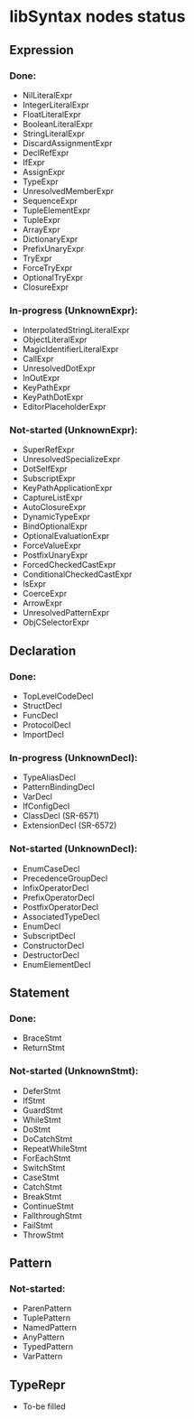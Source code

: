 # libSyntax nodes status

## Expression

### Done:
  * NilLiteralExpr
  * IntegerLiteralExpr
  * FloatLiteralExpr
  * BooleanLiteralExpr
  * StringLiteralExpr
  * DiscardAssignmentExpr
  * DeclRefExpr
  * IfExpr
  * AssignExpr
  * TypeExpr
  * UnresolvedMemberExpr
  * SequenceExpr
  * TupleElementExpr
  * TupleExpr
  * ArrayExpr
  * DictionaryExpr
  * PrefixUnaryExpr
  * TryExpr
  * ForceTryExpr
  * OptionalTryExpr
  * ClosureExpr

### In-progress (UnknownExpr):
  * InterpolatedStringLiteralExpr
  * ObjectLiteralExpr
  * MagicIdentifierLiteralExpr
  * CallExpr
  * UnresolvedDotExpr
  * InOutExpr
  * KeyPathExpr
  * KeyPathDotExpr
  * EditorPlaceholderExpr

### Not-started (UnknownExpr):
  * SuperRefExpr
  * UnresolvedSpecializeExpr
  * DotSelfExpr
  * SubscriptExpr
  * KeyPathApplicationExpr
  * CaptureListExpr
  * AutoClosureExpr
  * DynamicTypeExpr
  * BindOptionalExpr
  * OptionalEvaluationExpr
  * ForceValueExpr
  * PostfixUnaryExpr
  * ForcedCheckedCastExpr
  * ConditionalCheckedCastExpr
  * IsExpr
  * CoerceExpr
  * ArrowExpr
  * UnresolvedPatternExpr
  * ObjCSelectorExpr

## Declaration

### Done:
  * TopLevelCodeDecl
  * StructDecl
  * FuncDecl
  * ProtocolDecl
  * ImportDecl

### In-progress (UnknownDecl):
  * TypeAliasDecl
  * PatternBindingDecl
  * VarDecl
  * IfConfigDecl
  * ClassDecl (SR-6571)
  * ExtensionDecl (SR-6572)

### Not-started (UnknownDecl):
  * EnumCaseDecl
  * PrecedenceGroupDecl
  * InfixOperatorDecl
  * PrefixOperatorDecl
  * PostfixOperatorDecl
  * AssociatedTypeDecl
  * EnumDecl
  * SubscriptDecl
  * ConstructorDecl
  * DestructorDecl
  * EnumElementDecl

## Statement
### Done:
  * BraceStmt
  * ReturnStmt

### Not-started (UnknownStmt):
  * DeferStmt
  * IfStmt
  * GuardStmt
  * WhileStmt
  * DoStmt
  * DoCatchStmt
  * RepeatWhileStmt
  * ForEachStmt
  * SwitchStmt
  * CaseStmt
  * CatchStmt
  * BreakStmt
  * ContinueStmt
  * FallthroughStmt
  * FailStmt
  * ThrowStmt

## Pattern
### Not-started:
  * ParenPattern
  * TuplePattern
  * NamedPattern
  * AnyPattern
  * TypedPattern
  * VarPattern


## TypeRepr
  * To-be filled
